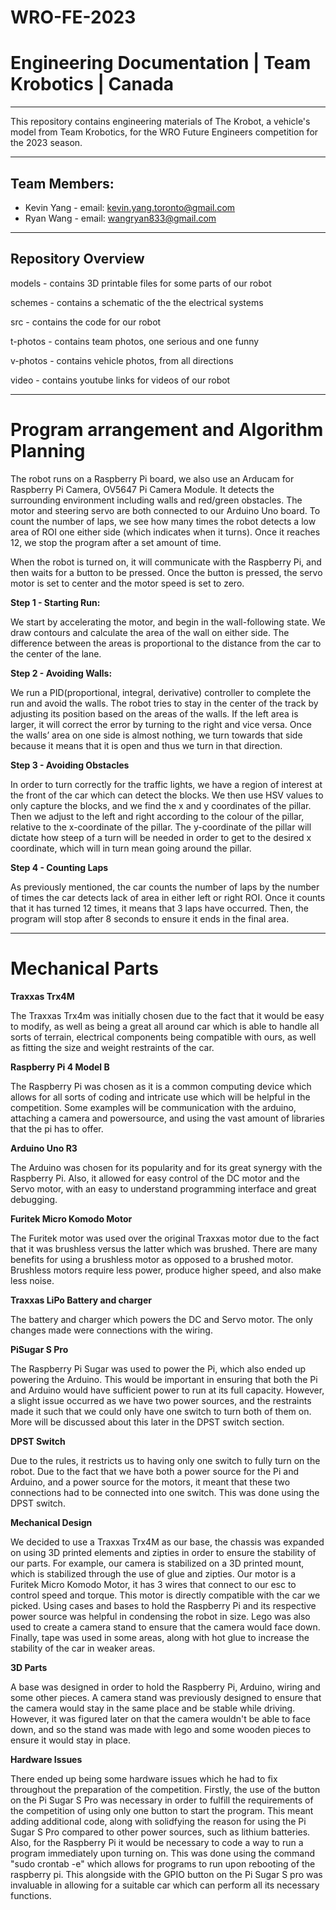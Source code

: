 # WRO-FE-2023

# Engineering Documentation | Team Krobotics | Canada
----

This repository contains engineering materials of The Krobot, a vehicle's model from Team Krobotics, for the WRO Future Engineers competition for the 2023 season.

----

## Team Members:

- Kevin Yang - email: kevin.yang.toronto@gmail.com
- Ryan Wang - email: wangryan833@gmail.com

----

## Repository Overview

models - contains 3D printable files for some parts of our robot

schemes - contains a schematic of the the electrical systems

src - contains the code for our robot

t-photos - contains team photos, one serious and one funny

v-photos - contains vehicle photos, from all directions

video - contains youtube links for videos of our robot

----



# Program arrangement and Algorithm Planning
The robot runs on a Raspberry Pi board, we also use an Arducam for Raspberry Pi Camera, OV5647 Pi Camera Module. It detects the surrounding environment including walls and red/green obstacles. The motor and steering servo are both connected to our Arduino Uno board. To count the number of laps, we see how many times the robot detects a low area of ROI one either side (which indicates when it turns). Once it reaches 12, we stop the program after a set amount of time.

When the robot is turned on, it will communicate with the Raspberry Pi, and then waits for a button to be pressed. Once the button is pressed, the servo motor is set to center and the motor speed is set to zero.


**Step 1 - Starting Run:**

We start by accelerating the motor, and begin in the wall-following state. We draw contours and calculate the area of the wall on either side. The difference between the areas is proportional to the distance from the car to the center of the lane.

**Step 2 - Avoiding Walls:**

We run a PID(proportional, integral, derivative) controller to complete the run and avoid the walls. The robot tries to stay in the center of the track by adjusting its position based on the areas of the walls. If the left area is larger, it will correct the error by turning to the right and vice versa. Once the walls’ area on one side is almost nothing, we turn towards that side because it means that it is open and thus we turn in that direction.

**Step 3 - Avoiding Obstacles**

In order to turn correctly for the traffic lights, we have a region of interest at the front of the car which can detect the blocks. We then use HSV values to only capture the blocks, and we find the x and y coordinates of the pillar. Then we adjust to the left and right according to the colour of the pillar, relative to the x-coordinate of the pillar. The y-coordinate of the pillar will dictate how steep of a turn will be needed in order to get to the desired x coordinate, which will in turn mean going around the pillar.

**Step 4 - Counting Laps**

As previously mentioned, the car counts the number of laps by the number of times the car detects lack of area in either left or right ROI. Once it counts that it has turned 12 times, it means that 3 laps have occurred. Then, the program will stop after 8 seconds to ensure it ends in the final area.

----



# Mechanical Parts

**Traxxas Trx4M**

The Traxxas Trx4m was initially chosen due to the fact that it would be easy to modify, as well as being a great all around car which is able to handle all sorts of terrain, electrical components being compatible with ours, as well as fitting the size and weight restraints of the car.

**Raspberry Pi 4 Model B**

The Raspberry Pi was chosen as it is a common computing device which allows for all sorts of coding and intricate use which will be helpful in the competition. Some examples will be communication with the arduino, attaching a camera and powersource, and using the vast amount of libraries that the pi has to offer.

**Arduino Uno R3**

The Arduino was chosen for its popularity and for its great synergy with the Raspberry Pi. Also, it allowed for easy control of the DC motor and the Servo motor, with an easy to understand programming interface and great debugging.

**Furitek Micro Komodo Motor**

The Furitek motor was used over the original Traxxas motor due to the fact that it was brushless versus the latter which was brushed. There are many benefits for using a brushless motor as opposed to a brushed motor. Brushless motors require less power, produce higher speed, and also make less noise.

**Traxxas LiPo Battery and charger**

The battery and charger which powers the DC and Servo motor. The only changes made were connections with the wiring.


**PiSugar S Pro**

The Raspberry Pi Sugar was used to power the Pi, which also ended up powering the Arduino. This would be important in ensuring that both the Pi and Arduino would have sufficient power to run at its full capacity. However, a slight issue occurred as we have two power sources, and the restraints made it such that we could only have one switch to turn both of them on. More will be discussed about this later in the DPST switch section.

**DPST Switch**

Due to the rules, it restricts us to having only one switch to fully turn on the robot. Due to the fact that we have both a power source for the Pi and Arduino, and a power source for the motors, it meant that these two connections had to be connected into one switch. This was done using the DPST switch.

**Mechanical Design**

We decided to use a Traxxas Trx4M as our base, the chassis was expanded on using 3D printed elements and zipties in order to ensure the stability of our parts. For example, our camera is stabilized on a 3D printed mount, which is stabilized through the use of glue and zipties. Our motor is a Furitek Micro Komodo Motor, it has 3 wires that connect to our esc to control speed and torque. This motor is directly compatible with the car we picked. Using cases and bases to hold the Raspberry Pi and its respective power source was helpful in condensing the robot in size. Lego was also used to create a camera stand to ensure that the camera would face down. Finally, tape was used in some areas, along with hot glue to increase the stability of the car in weaker areas.


**3D Parts**

A base was designed in order to hold the Raspberry Pi, Arduino, wiring and some other pieces. A camera stand was previously designed to ensure that the camera would stay in the same place and be stable while driving. However, it was figured later on that the camera wouldn't be able to face down, and so the stand was made with lego and some wooden pieces to ensure it would stay in place. 

**Hardware Issues**

There ended up being some hardware issues which he had to fix throughout the preparation of the competition. Firstly, the use of the button on the Pi Sugar S Pro was necessary in order to fulfill the requirements of the competition of using only one button to start the program. This meant adding additional code, along with solidfying the reason for using the Pi Sugar S Pro compared to other power sources, such as lithium batteries. Also, for the Raspberry Pi it would be necessary to code a way to run a program immediately upon turning on. This was done using the command "sudo crontab -e" which allows for programs to run upon rebooting of the raspberry pi. This alongside with the GPIO button on the Pi Sugar S pro was invaluable in allowing for a suitable car which can perform all its necessary functions. 


